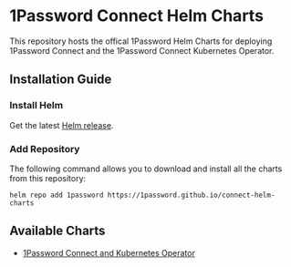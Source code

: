# 1Password Connect Helm Charts

This repository hosts the offical 1Password Helm Charts for deploying 1Password Connect and the 1Password Connect Kubernetes Operator.

## Installation Guide

### Install Helm

Get the latest [Helm release](https://github.com/kubernetes/helm#install).

### Add Repository
The following command allows you to download and install all the charts from this repository:

```
helm repo add 1password https://1password.github.io/connect-helm-charts
```

## Available Charts

* [1Password Connect and Kubernetes Operator](./charts/connect/)
